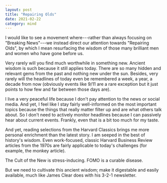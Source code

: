 ```yaml
---
layout: post
title: "Repairing Olds"
date: 2021-02-22
category: mind
---
```


I would like to see a movement where---rather than always focusing on "Breaking News"---we instead direct our attention towards "Repairing Olds", by which I mean resurfacing the wisdom of those many brilliant men and women who have gone before us.

Very rarely will you find much worthwhile in something new. Ancient wisdom is such because it still applies today. There are so many hidden and relevant gems from the past and nothing new under the sun. Besides, very rarely will the headlines of today even be remembered a week, a year, a decade from now (obviously events like 9/11 are a rare exception but it just points to how few and far between those days are).

I live a very peaceful life because I don't pay attention to the news or social media. And yet, I feel like I stay fairly well-informed on the most important topics because the things that really matter filter up and are what others talk about. So I don't need to actively monitor headlines because I can passively hear about current events. Frankly, even that is a bit too much for my taste.

And yet, reading selections from the Harvard Classics brings me more personal enrichment than the latest story. I am seeped in the best of history's wisdom. Even work-focused, classic Harvard Business Review articles from the 1970s are fairly applicable to today's challenges (for example, the monkey article).

The Cult of the New is stress-inducing. FOMO is a curable disease.

But we need to cultivate this ancient wisdom; make it digestable and easily available, much like James Clear does with his 3-2-1 newsletter.
